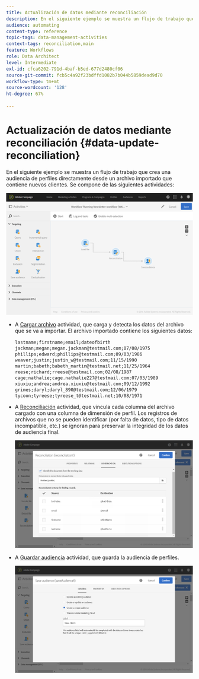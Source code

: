 ```yaml
---
title: Actualización de datos mediante reconciliación
description: En el siguiente ejemplo se muestra un flujo de trabajo que crea una audiencia de perfiles directamente desde un archivo importado que contiene nuevos clientes.
audience: automating
content-type: reference
topic-tags: data-management-activities
context-tags: reconciliation,main
feature: Workflows
role: Data Architect
level: Intermediate
exl-id: cfca6202-791d-4baf-b5ed-677d2480cf06
source-git-commit: fcb5c4a92f23bdffd1082b7b044b5859dead9d70
workflow-type: tm+mt
source-wordcount: '128'
ht-degree: 67%

---
```


# Actualización de datos mediante reconciliación {#data-update-reconciliation}

En el siguiente ejemplo se muestra un flujo de trabajo que crea una audiencia de perfiles directamente desde un archivo importado que contiene nuevos clientes. Se compone de las siguientes actividades:

![](assets/identification_example2.png)

* A [Cargar archivo](../../automating/using/load-file.md) actividad, que carga y detecta los datos del archivo que se va a importar. El archivo importado contiene los siguientes datos:

   ```
   lastname;firstname;email;dateofbirth
   jackman;megan;megan.jackman@testmail.com;07/08/1975
   phillips;edward;phillips@testmail.com;09/03/1986
   weaver;justin;justin_w@testmail.com;11/15/1990
   martin;babeth;babeth_martin@testmail.net;11/25/1964
   reese;richard;rreese@testmail.com;02/08/1987
   cage;nathalie;cage.nathalie227@testmail.com;07/03/1989
   xiuxiu;andrea;andrea.xiuxiu@testmail.com;09/12/1992
   grimes;daryl;daryl_890@testmail.com;12/06/1979
   tycoon;tyreese;tyreese_t@testmail.net;10/08/1971
   ```

* A [Reconciliación](../../automating/using/reconciliation.md) actividad, que vincula cada columna del archivo cargado con una columna de dimensión de perfil. Los registros de archivos que no se pueden identificar (por falta de datos, tipo de datos incompatible, etc.) se ignoran para preservar la integridad de los datos de audiencia final.

   ![](assets/identification_example1.png)

* A [Guardar audiencia](../../automating/using/save-audience.md) actividad, que guarda la audiencia de perfiles.

   ![](assets/identification_example3.png)
